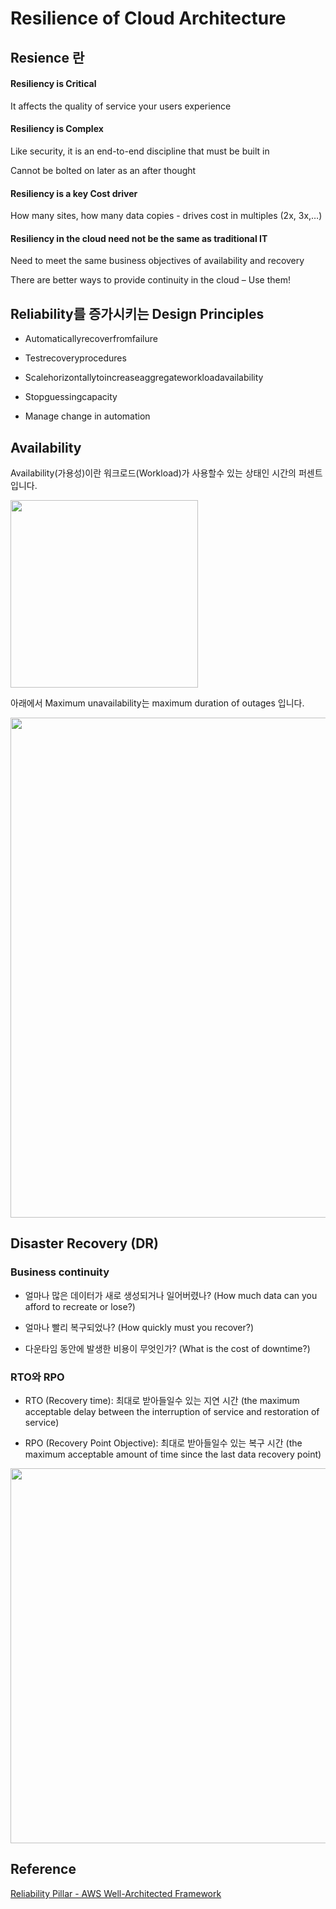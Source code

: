 # Resilience of Cloud Architecture

## Resience 란

####  Resiliency is Critical
It affects the quality of service your users experience

#### Resiliency is Complex

Like security, it is an end-to-end discipline that must be built in 

Cannot be bolted on later as an after thought

#### Resiliency is a key Cost driver

How many sites, how many data copies - drives cost in multiples (2x, 3x,…)

#### Resiliency in the cloud need not be the same as traditional IT

Need to meet the same business objectives of availability and recovery

There are better ways to provide continuity in the cloud – Use them!

## Reliability를 증가시키는 Design Principles

- Automaticallyrecoverfromfailure

- Testrecoveryprocedures

- Scalehorizontallytoincreaseaggregateworkloadavailability

- Stopguessingcapacity

- Manage change in automation

## Availability 

Availability(가용성)이란 워크로드(Workload)가 사용할수 있는 상태인 시간의 퍼센트입니다. 


<img src="https://user-images.githubusercontent.com/52392004/204070697-ddb1e4a1-ba6d-40fe-83d4-3a56fde8887a.png" width="300">

아래에서 Maximum unavailability는  maximum duration of outages 입니다. 

<img src="https://user-images.githubusercontent.com/52392004/204070831-ebfcf504-153d-4a86-9e50-3fe9a07b9154.png" width="800">


## Disaster Recovery (DR)

### Business continuity

- 얼마나 많은 데이터가 새로 생성되거나 일어버렸나? (How much data can you afford to recreate or lose?)

- 얼마나 빨리 복구되었나? (How quickly must you recover?)

- 다운타임 동안에 발생한 비용이 무엇인가? (What is the cost of downtime?)

### RTO와 RPO
 
- RTO (Recovery time): 최대로 받아들일수 있는 지연 시간 (the maximum acceptable delay between the interruption of service and restoration of service)

- RPO (Recovery Point Objective): 최대로 받아들일수 있는 복구 시간 (the maximum acceptable amount of time since the last data recovery point)


<img src="https://user-images.githubusercontent.com/52392004/204071167-16e3354e-c3e1-4c94-be12-67ecb0db32f3.png" width="600">


## Reference

[Reliability Pillar - AWS Well-Architected Framework](https://docs.aws.amazon.com/wellarchitected/latest/reliability-pillar/welcome.html)
